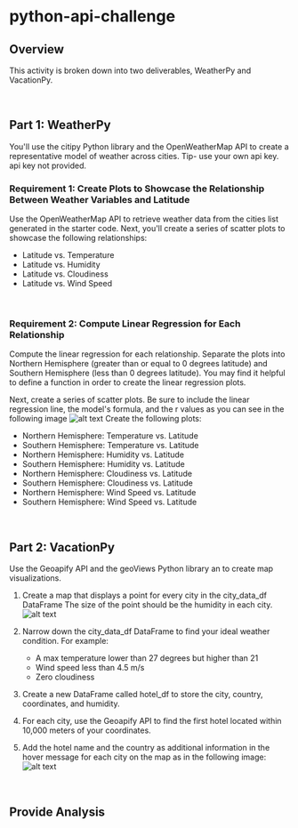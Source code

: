 # python-api-challenge

## Overview
This activity is broken down into two deliverables, WeatherPy and VacationPy.

&nbsp; 

## Part 1: WeatherPy
You'll use the citipy Python library and the OpenWeatherMap API to create a representative model of weather across cities. 
 Tip- use your own api key. api key not provided. 
 &nbsp; 

### Requirement 1: Create Plots to Showcase the Relationship Between Weather Variables and Latitude

Use the OpenWeatherMap API to retrieve weather data from the cities list generated in the starter code. Next, you'll create a series of scatter plots to showcase the following relationships:

* Latitude vs. Temperature
* Latitude vs. Humidity
* Latitude vs. Cloudiness
* Latitude vs. Wind Speed
 
 &nbsp; 


### Requirement 2: Compute Linear Regression for Each Relationship

Compute the linear regression for each relationship. Separate the plots into Northern Hemisphere (greater than or equal to 0 degrees latitude) and Southern Hemisphere (less than 0 degrees latitude). You may find it helpful to define a function in order to create the linear regression plots.

Next, create a series of scatter plots. Be sure to include the linear regression line, the model's formula, and the r values as you can see in the following image
![alt text](https://static.bc-edx.com/data/dl-1-2/m6/lms/img/linear-regression-plot.png)
Create the following plots:
* Northern Hemisphere: Temperature vs. Latitude
* Southern Hemisphere: Temperature vs. Latitude
* Northern Hemisphere: Humidity vs. Latitude
* Southern Hemisphere: Humidity vs. Latitude
* Northern Hemisphere: Cloudiness vs. Latitude
* Southern Hemisphere: Cloudiness vs. Latitude
* Northern Hemisphere: Wind Speed vs. Latitude
* Southern Hemisphere: Wind Speed vs. Latitude

&nbsp; 

## Part 2: VacationPy

Use the Geoapify API and the geoViews Python library an to create map visualizations.

1. Create a map that displays a point for every city in the city_data_df DataFrame  The size of the point should be the humidity in each city.
![alt text](https://static.bc-edx.com/data/dl-1-2/m6/lms/img/humidity_map.png)
2. Narrow down the city_data_df DataFrame to find your ideal weather condition. For example:
    * A max temperature lower than 27 degrees but higher than 21
    * Wind speed less than 4.5 m/s
    * Zero cloudiness
5. Create a new DataFrame called hotel_df to store the city, country, coordinates, and humidity.

6. For each city, use the Geoapify API to find the first hotel located within 10,000 meters of your coordinates.

7. Add the hotel name and the country as additional information in the hover message for each city on the map as in the following image:
![alt text](https://static.bc-edx.com/data/dl-1-2/m6/lms/img/hotel_map.png)

&nbsp; 


## Provide Analysis
